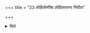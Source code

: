 +++
title = "23 लोहितोष्णीषा लोहितवसना निवीता"

+++

<details><summary>थिते</summary>

लोहितोष्णीषा लोहितवसना निवीता ऋत्विजः प्रचरन्ति २३
</details>
